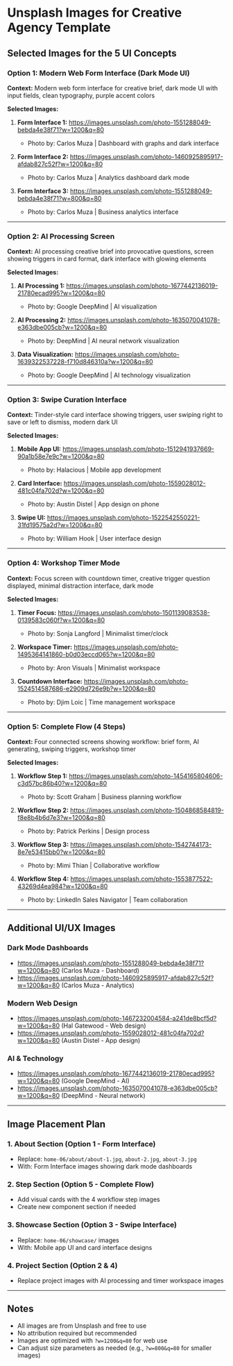 # Unsplash Images for Creative Agency Template

## Selected Images for the 5 UI Concepts

### Option 1: Modern Web Form Interface (Dark Mode UI)
**Context:** Modern web form interface for creative brief, dark mode UI with input fields, clean typography, purple accent colors

**Selected Images:**
1. **Form Interface 1:** https://images.unsplash.com/photo-1551288049-bebda4e38f71?w=1200&q=80
   - Photo by: Carlos Muza | Dashboard with graphs and dark interface

2. **Form Interface 2:** https://images.unsplash.com/photo-1460925895917-afdab827c52f?w=1200&q=80
   - Photo by: Carlos Muza | Analytics dashboard dark mode

3. **Form Interface 3:** https://images.unsplash.com/photo-1551288049-bebda4e38f71?w=800&q=80
   - Photo by: Carlos Muza | Business analytics interface

---

### Option 2: AI Processing Screen
**Context:** AI processing creative brief into provocative questions, screen showing triggers in card format, dark interface with glowing elements

**Selected Images:**
1. **AI Processing 1:** https://images.unsplash.com/photo-1677442136019-21780ecad995?w=1200&q=80
   - Photo by: Google DeepMind | AI visualization

2. **AI Processing 2:** https://images.unsplash.com/photo-1635070041078-e363dbe005cb?w=1200&q=80
   - Photo by: DeepMind | AI neural network visualization

3. **Data Visualization:** https://images.unsplash.com/photo-1639322537228-f710d846310a?w=1200&q=80
   - Photo by: Google DeepMind | AI technology visualization

---

### Option 3: Swipe Curation Interface
**Context:** Tinder-style card interface showing triggers, user swiping right to save or left to dismiss, modern dark UI

**Selected Images:**
1. **Mobile App UI:** https://images.unsplash.com/photo-1512941937669-90a1b58e7e9c?w=1200&q=80
   - Photo by: Halacious | Mobile app development

2. **Card Interface:** https://images.unsplash.com/photo-1559028012-481c04fa702d?w=1200&q=80
   - Photo by: Austin Distel | App design on phone

3. **Swipe UI:** https://images.unsplash.com/photo-1522542550221-31fd19575a2d?w=1200&q=80
   - Photo by: William Hook | User interface design

---

### Option 4: Workshop Timer Mode
**Context:** Focus screen with countdown timer, creative trigger question displayed, minimal distraction interface, dark mode

**Selected Images:**
1. **Timer Focus:** https://images.unsplash.com/photo-1501139083538-0139583c060f?w=1200&q=80
   - Photo by: Sonja Langford | Minimalist timer/clock

2. **Workspace Timer:** https://images.unsplash.com/photo-1495364141860-b0d03eccd065?w=1200&q=80
   - Photo by: Aron Visuals | Minimalist workspace

3. **Countdown Interface:** https://images.unsplash.com/photo-1524514587686-e2909d726e9b?w=1200&q=80
   - Photo by: Djim Loic | Time management workspace

---

### Option 5: Complete Flow (4 Steps)
**Context:** Four connected screens showing workflow: brief form, AI generating, swiping triggers, workshop timer

**Selected Images:**
1. **Workflow Step 1:** https://images.unsplash.com/photo-1454165804606-c3d57bc86b40?w=1200&q=80
   - Photo by: Scott Graham | Business planning workflow

2. **Workflow Step 2:** https://images.unsplash.com/photo-1504868584819-f8e8b4b6d7e3?w=1200&q=80
   - Photo by: Patrick Perkins | Design process

3. **Workflow Step 3:** https://images.unsplash.com/photo-1542744173-8e7e53415bb0?w=1200&q=80
   - Photo by: Mimi Thian | Collaborative workflow

4. **Workflow Step 4:** https://images.unsplash.com/photo-1553877522-43269d4ea984?w=1200&q=80
   - Photo by: LinkedIn Sales Navigator | Team collaboration

---

## Additional UI/UX Images

### Dark Mode Dashboards
- https://images.unsplash.com/photo-1551288049-bebda4e38f71?w=1200&q=80 (Carlos Muza - Dashboard)
- https://images.unsplash.com/photo-1460925895917-afdab827c52f?w=1200&q=80 (Carlos Muza - Analytics)

### Modern Web Design
- https://images.unsplash.com/photo-1467232004584-a241de8bcf5d?w=1200&q=80 (Hal Gatewood - Web design)
- https://images.unsplash.com/photo-1559028012-481c04fa702d?w=1200&q=80 (Austin Distel - App design)

### AI & Technology
- https://images.unsplash.com/photo-1677442136019-21780ecad995?w=1200&q=80 (Google DeepMind - AI)
- https://images.unsplash.com/photo-1635070041078-e363dbe005cb?w=1200&q=80 (DeepMind - Neural network)

---

## Image Placement Plan

### 1. About Section (Option 1 - Form Interface)
- Replace: `home-06/about/about-1.jpg`, `about-2.jpg`, `about-3.jpg`
- With: Form Interface images showing dark mode dashboards

### 2. Step Section (Option 5 - Complete Flow)
- Add visual cards with the 4 workflow step images
- Create new component section if needed

### 3. Showcase Section (Option 3 - Swipe Interface)
- Replace: `home-06/showcase/` images
- With: Mobile app UI and card interface designs

### 4. Project Section (Option 2 & 4)
- Replace project images with AI processing and timer workspace images

---

## Notes
- All images are from Unsplash and free to use
- No attribution required but recommended
- Images are optimized with `?w=1200&q=80` for web use
- Can adjust size parameters as needed (e.g., `?w=800&q=80` for smaller images)
